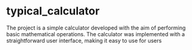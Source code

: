 # typical_calculator

The project is a simple calculator developed with the aim of performing basic mathematical operations. The calculator was implemented with a straightforward user interface, making it easy to use for users
